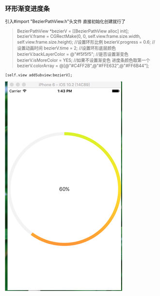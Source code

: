 ## 环形渐变进度条
引入#import "BezierPathView.h"头文件
直接初始化创建就行了

>  BezierPathView *bezierV = [[BezierPathView alloc] init];
    bezierV.frame = CGRectMake(0, 0, self.view.frame.size.width, self.view.frame.size.height);
    //设置环形比例
    bezierV.progress = 0.6;
    //设置动画时间
    bezierV.time = 2;
    //设置环形底层颜色
    bezierV.backLayerColor = @"#f5f5f5";
    //是否设置渐变色
    bezierV.isMoreColor = YES;
    //如果不设置渐变色 进度条颜色取第一个
    bezierV.colorArray = @[@"#C4FF2B",@"#FFE632",@"#FF6B44"];
    
    [self.view addSubview:bezierV];

![Alt text](./1492753414903.png)


